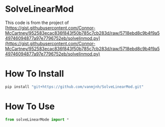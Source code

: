 # SolveLinearMod

This code is from the project of
[https://gist.githubusercontent.com/Connor-McCartney/952583ecac836f843f50b785c7cb283d/raw/5718ebd8c9b4f9a549746094877a97e7796752eb/solvelinmod.py](https://gist.githubusercontent.com/Connor-McCartney/952583ecac836f843f50b785c7cb283d/raw/5718ebd8c9b4f9a549746094877a97e7796752eb/solvelinmod.py)

# How To Install

```bash
pip install "git+https://github.com/vanmjnh/SolveLinearMod.git"
```

# How To Use

```py
from solveLinearMode import *
```
